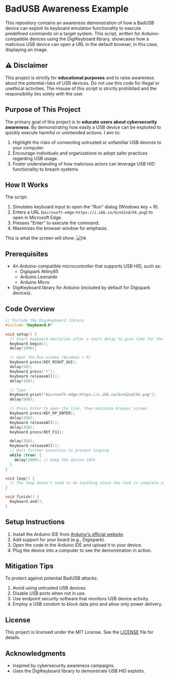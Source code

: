 # BadUSB Awareness Example

This repository contains an awareness demonstration of how a BadUSB device can exploit its keyboard emulation functionality to execute predefined commands on a target system. This script, written for Arduino-compatible devices using the DigiKeyboard library, showcases how a malicious USB device can open a URL in the default browser, in this case, displaying an image.

## ⚠️ Disclaimer

This project is strictly for **educational purposes** and to raise awareness about the potential risks of USB devices. Do not use this code for illegal or unethical activities. The misuse of this script is strictly prohibited and the responsibility lies solely with the user.

## Purpose of This Project

The primary goal of this project is to **educate users about cybersecurity awareness**. By demonstrating how easily a USB device can be exploited to quickly execute harmful or unintended actions. I aim to:

1. Highlight the risks of connecting untrusted or unfamiliar USB devices to your computer.
2. Encourage individuals and organizations to adopt safer practices regarding USB usage.
3. Foster understanding of how malicious actors can leverage USB HID functionality to breach systems.

## How It Works

The script:
1. Simulates keyboard input to open the "Run" dialog (Windows key + R).
2. Enters a URL (`microsoft-edge:https://i.ibb.co/GcnG2sd/hk.png`) to open in Microsoft Edge.
3. Presses "Enter" to execute the command.
4. Maximizes the browser window for emphasis.

This is what the screen will show:
![hk](https://github.com/user-attachments/assets/33d769ca-e99c-4b98-908a-8e7ae8b18856)


## Prerequisites

- An Arduino-compatible microcontroller that supports USB HID, such as:
  - Digispark Attiny85
  - Arduino Leonardo
  - Arduino Micro
- DigiKeyboard library for Arduino (included by default for Digispark devices).

## Code Overview

```cpp
// Include the DigiKeyboard library
#include "Keyboard.h"

void setup() {
  // Start keyboard emulation after a short delay to give time for the computer to recognize the device
  Keyboard.begin();
  delay(1000);

  // Open the Run window (Windows + R)
  Keyboard.press(KEY_RIGHT_GUI);
  delay(50);
  Keyboard.press('r');
  Keyboard.releaseAll();
  delay(150);

  // Type
  Keyboard.print("microsoft-edge:https://i.ibb.co/GcnG2sd/hk.png");
  delay(500);

  // Press Enter to open the link, then maximize browser screen
  Keyboard.press(KEY_KP_ENTER);
  delay(350);
  Keyboard.releaseAll();
  delay(350);
  Keyboard.press(KEY_F11);

  delay(350);
  Keyboard.releaseAll();
  // Halt further execution to prevent looping
  while (true) {
    delay(1000); // Keep the device idle
  }
}

void loop() {
  // The loop doesn't need to do anything since the task is complete in setup()
}

void finish() {
  Keyboard.end();
}
```

## Setup Instructions

1. Install the Arduino IDE from [Arduino's official website](https://www.arduino.cc/).
2. Add support for your board (e.g., Digispark).
3. Open the code in the Arduino IDE and upload it to your device.
4. Plug the device into a computer to see the demonstration in action.

## Mitigation Tips

To protect against potential BadUSB attacks:

1. Avoid using untrusted USB devices.
2. Disable USB ports when not in use.
3. Use endpoint security software that monitors USB device activity.
4. Employ a USB condom to block data pins and allow only power delivery.

## License

This project is licensed under the MIT License. See the [LICENSE](LICENSE) file for details.


## Acknowledgments

- Inspired by cybersecurity awareness campaigns.
- Uses the DigiKeyboard library to demonstrate USB HID exploits.
